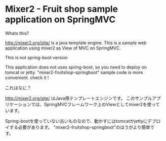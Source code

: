 Mixer2 - Fruit shop sample application on SpringMVC
===================================================

Whats this?

 http://mixer2.org/site/ is a java template engine.
 This is a sample web application using mixer2 as View of MVC on SpringMVC.

This is not spring-boot version

 This application does not uses spring-boot, so you need to deploy on tomcat or jetty.
 "mixer2-fruitshop-springboot" sample code is more convenient. check it !

これはなに？

 http://mixer2.org/site/ はJava用テンプレートエンジンです。
 このサンプルアプリケーションでは、SpringMVCフレームワーク上のViewとしてmixer2を使っています。

 Spring-bootを使っていない古いものなので、動かすにはtomcatかjettyにデプロイする必要があります。
 "mixer2-fruitshop-springboot"のほうがより簡単です。
